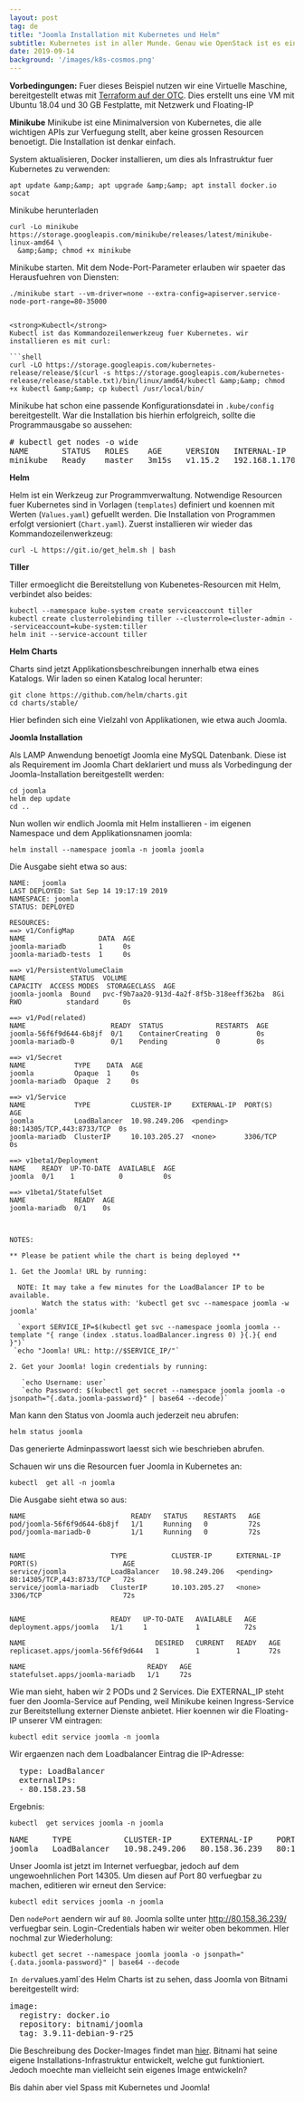 ```yaml
---
layout: post
tag: de
title: "Joomla Installation mit Kubernetes und Helm"
subtitle: Kubernetes ist in aller Munde. Genau wie OpenStack ist es ein Oekosystem zur Verwaltung von Resourcen fuer die Cloud. Es hat den Anspruch, der Standard zur Verwaltung von Infrastruktur schlechthin zu werden.  Vor einiger Zeit hatte ich mich mit Juju beschaeftigt - gewisse Parallelen ergeben sich in Kubernetes. Wir werden sehen.
date: 2019-09-14
background: '/images/k8s-cosmos.png'
---
```


<strong>Vorbedingungen:</strong>
Fuer dieses Beispiel nutzen wir eine Virtuelle Maschine, bereitgestellt etwas mit <a href="https://blog.eumelnet.de/blogs/blog8.php/terraform-open-telekom-cloud-quick-start">Terraform auf der OTC</a>. Dies erstellt uns eine VM mit Ubuntu 18.04 und 30 GB Festplatte, mit Netzwerk und Floating-IP

<strong>Minikube</strong>
Minikube ist eine Minimalversion von Kubernetes, die alle wichtigen APIs zur Verfuegung stellt, aber keine grossen Resourcen benoetigt. Die Installation ist denkar einfach.

System aktualisieren, Docker installieren, um dies als Infrastruktur fuer Kubernetes zu verwenden:

```shell
apt update &amp;&amp; apt upgrade &amp;&amp; apt install docker.io socat
```

Minikube herunterladen

```shell
curl -Lo minikube https://storage.googleapis.com/minikube/releases/latest/minikube-linux-amd64 \
  &amp;&amp; chmod +x minikube
```

Minikube starten. Mit dem Node-Port-Parameter erlauben wir spaeter das Herausfuehren von Diensten:

```shell
./minikube start --vm-driver=none --extra-config=apiserver.service-node-port-range=80-35000
```
```

<strong>Kubectl</strong>
Kubectl ist das Kommandozeilenwerkzeug fuer Kubernetes. wir installieren es mit curl:

```shell
curl -LO https://storage.googleapis.com/kubernetes-release/release/$(curl -s https://storage.googleapis.com/kubernetes-release/release/stable.txt)/bin/linux/amd64/kubectl &amp;&amp; chmod +x kubectl &amp;&amp; cp kubectl /usr/local/bin/
```

Minikube hat schon eine passende Konfigurationsdatei in `.kube/config` bereitgestellt. War die Installation bis hierhin erfolgreich, sollte die Programmausgabe so aussehen:

<pre>
# kubectl get nodes -o wide
NAME       STATUS   ROLES    AGE     VERSION   INTERNAL-IP     EXTERNAL-IP   OS-IMAGE             KERNEL-VERSION      CONTAINER-RUNTIME
minikube   Ready    master   3m15s   v1.15.2   192.168.1.170   <none>        Ubuntu 18.04.3 LTS   4.15.0-58-generic   docker://18.9.7
</none></pre>


<strong>
Helm
</strong>

Helm ist ein Werkzeug zur Programmverwaltung. Notwendige Resourcen fuer Kubernetes sind in Vorlagen (`templates`) definiert und koennen mit Werten (`Values.yaml`) gefuellt werden. Die Installation von Programmen erfolgt versioniert (`Chart.yaml`). 
Zuerst installieren wir wieder das Kommandozeilenwerkzeug:

```shell
curl -L https://git.io/get_helm.sh | bash
```

<strong>Tiller
</strong>

Tiller ermoeglicht die Bereitstellung von Kubenetes-Resourcen mit Helm, verbindet also beides:

```shell
kubectl --namespace kube-system create serviceaccount tiller
kubectl create clusterrolebinding tiller --clusterrole=cluster-admin --serviceaccount=kube-system:tiller
helm init --service-account tiller
```

<strong>
Helm Charts
</strong>

Charts sind jetzt Applikationsbeschreibungen innerhalb etwa eines Katalogs. Wir laden so einen Katalog local herunter:

```shell
git clone https://github.com/helm/charts.git
cd charts/stable/
```

Hier befinden sich eine Vielzahl von Applikationen, wie etwa auch Joomla. 

<strong>
Joomla Installation
</strong>

Als LAMP Anwendung benoetigt Joomla eine MySQL Datenbank. Diese ist als Requirement im Joomla Chart deklariert und muss als Vorbedingung der Joomla-Installation bereitgestellt werden:

```shell
cd joomla
helm dep update
cd ..
```

Nun wollen wir endlich Joomla mit Helm installieren - im eigenen Namespace und dem Applikationsnamen joomla:

```shell
helm install --namespace joomla -n joomla joomla
```

Die Ausgabe sieht etwa so aus:

```shell
NAME:   joomla
LAST DEPLOYED: Sat Sep 14 19:17:19 2019
NAMESPACE: joomla
STATUS: DEPLOYED

RESOURCES:
==> v1/ConfigMap
NAME                  DATA  AGE
joomla-mariadb        1     0s
joomla-mariadb-tests  1     0s

==> v1/PersistentVolumeClaim
NAME           STATUS  VOLUME                                    CAPACITY  ACCESS MODES  STORAGECLASS  AGE
joomla-joomla  Bound   pvc-f9b7aa20-913d-4a2f-8f5b-318eeff362ba  8Gi       RWO           standard      0s

==> v1/Pod(related)
NAME                     READY  STATUS             RESTARTS  AGE
joomla-56f6f9d644-6b8jf  0/1    ContainerCreating  0         0s
joomla-mariadb-0         0/1    Pending            0         0s

==> v1/Secret
NAME            TYPE    DATA  AGE
joomla          Opaque  1     0s
joomla-mariadb  Opaque  2     0s

==> v1/Service
NAME            TYPE          CLUSTER-IP     EXTERNAL-IP  PORT(S)                    AGE
joomla          LoadBalancer  10.98.249.206  <pending>    80:14305/TCP,443:8733/TCP  0s
joomla-mariadb  ClusterIP     10.103.205.27  <none>       3306/TCP                   0s

==> v1beta1/Deployment
NAME    READY  UP-TO-DATE  AVAILABLE  AGE
joomla  0/1    1           0          0s

==> v1beta1/StatefulSet
NAME            READY  AGE
joomla-mariadb  0/1    0s



NOTES:

** Please be patient while the chart is being deployed **

1. Get the Joomla! URL by running:

  NOTE: It may take a few minutes for the LoadBalancer IP to be available.
        Watch the status with: 'kubectl get svc --namespace joomla -w joomla'

  `export SERVICE_IP=$(kubectl get svc --namespace joomla joomla --template "{ range (index .status.loadBalancer.ingress 0) }{.}{ end }")`
 `echo "Joomla! URL: http://$SERVICE_IP/"`

2. Get your Joomla! login credentials by running:

   `echo Username: user`
   `echo Password: $(kubectl get secret --namespace joomla joomla -o jsonpath="{.data.joomla-password}" | base64 --decode)`

```

Man kann den Status von Joomla auch jederzeit neu abrufen:

```shell
helm status joomla
```

Das generierte Adminpasswort laesst sich wie beschrieben abrufen.

Schauen wir uns die Resourcen fuer Joomla in Kubernetes an:

```shell
kubectl  get all -n joomla
```

Die Ausgabe sieht etwa so aus:

```
NAME                          READY   STATUS    RESTARTS   AGE
pod/joomla-56f6f9d644-6b8jf   1/1     Running   0          72s
pod/joomla-mariadb-0          1/1     Running   0          72s


NAME                     TYPE           CLUSTER-IP      EXTERNAL-IP   PORT(S)                     AGE
service/joomla           LoadBalancer   10.98.249.206   <pending>     80:14305/TCP,443:8733/TCP   72s
service/joomla-mariadb   ClusterIP      10.103.205.27   <none>        3306/TCP                    72s


NAME                     READY   UP-TO-DATE   AVAILABLE   AGE
deployment.apps/joomla   1/1     1            1           72s

NAME                                DESIRED   CURRENT   READY   AGE
replicaset.apps/joomla-56f6f9d644   1         1         1       72s

NAME                              READY   AGE
statefulset.apps/joomla-mariadb   1/1     72s
```

Wie man sieht, haben wir 2 PODs und 2 Services. Die EXTERNAL_IP steht fuer den Joomla-Service auf Pending, weil Minikube keinen Ingress-Service zur Bereitstellung externer Dienste anbietet. Hier koennen wir die Floating-IP unserer VM eintragen:

```shell
kubectl edit service joomla -n joomla
```

Wir ergaenzen nach dem Loadbalancer Eintrag die IP-Adresse:

<pre>
  type: LoadBalancer
  externalIPs:
  - 80.158.23.58
</pre>

Ergebnis:

```shell
kubectl  get services joomla -n joomla
```

<pre>
NAME     TYPE           CLUSTER-IP      EXTERNAL-IP     PORT(S)                     AGE
joomla   LoadBalancer   10.98.249.206   80.158.36.239   80:14305/TCP,443:8733/TCP   9m41s
</pre>

Unser Joomla ist jetzt im Internet verfuegbar, jedoch auf dem ungewoehnlichen Port 14305. Um diesen auf Port 80 verfuegbar zu machen, editieren wir erneut den Service:

```shell
kubectl edit services joomla -n joomla
```

Den `nodePort` aendern wir auf `80`. 
Joomla sollte unter http://80.158.36.239/ verfuegbar sein. Login-Credentials haben wir weiter oben bekommen. HIer nochmal zur Wiederholung:

```shell
kubectl get secret --namespace joomla joomla -o jsonpath="{.data.joomla-password}" | base64 --decode
```
`
In der `values.yaml`des Helm Charts ist zu sehen, dass Joomla von Bitnami bereitgestellt wird:

<pre>
image:
  registry: docker.io
  repository: bitnami/joomla
  tag: 3.9.11-debian-9-r25
</pre>

Die Beschreibung des Docker-Images findet man <a href="https://github.com/bitnami/bitnami-docker-joomla/blob/master/3/debian-9/Dockerfile">hier</a>. Bitnami hat seine eigene Installations-Infrastruktur entwickelt, welche gut funktioniert. Jedoch moechte man vielleicht sein eigenes Image entwickeln?

Bis dahin aber viel Spass mit Kubernetes und Joomla!
